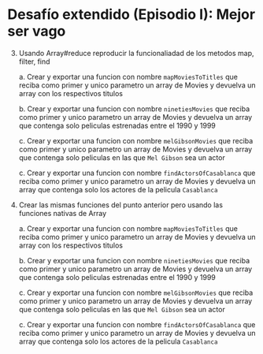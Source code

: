 # Desafío extendido (Episodio I): Mejor ser vago

3. Usando Array#reduce reproducir la funcionaliadad de los metodos map, filter, find
    
    a. Crear y exportar una funcion con nombre `mapMoviesToTitles` que reciba como primer y unico parametro un array de Movies y devuelva un array con los respectivos titulos

    b. Crear y exportar una funcion con nombre `ninetiesMovies` que reciba como primer y unico parametro un array de Movies y devuelva un array que contenga solo peliculas estrenadas entre el 1990 y 1999

    c. Crear y exportar una funcion con nombre `melGibsonMovies` que reciba como primer y unico parametro un array de Movies y devuelva un array que contenga solo peliculas en las que `Mel Gibson` sea un actor

    c. Crear y exportar una funcion con nombre `findActorsOfCasablanca` que reciba como primer y unico parametro un array de Movies y devuelva un array que contenga solo los actores de la pelicula `Casablanca`

4. Crear las mismas funciones del punto anterior pero usando las funciones nativas de Array
    
    a. Crear y exportar una funcion con nombre `mapMoviesToTitles` que reciba como primer y unico parametro un array de Movies y devuelva un array con los respectivos titulos

    b. Crear y exportar una funcion con nombre `ninetiesMovies` que reciba como primer y unico parametro un array de Movies y devuelva un array que contenga solo peliculas estrenadas entre el 1990 y 1999

    c. Crear y exportar una funcion con nombre `melGibsonMovies` que reciba como primer y unico parametro un array de Movies y devuelva un array que contenga solo peliculas en las que `Mel Gibson` sea un actor

    c. Crear y exportar una funcion con nombre `findActorsOfCasablanca` que reciba como primer y unico parametro un array de Movies y devuelva un array que contenga solo los actores de la pelicula `Casablanca`
